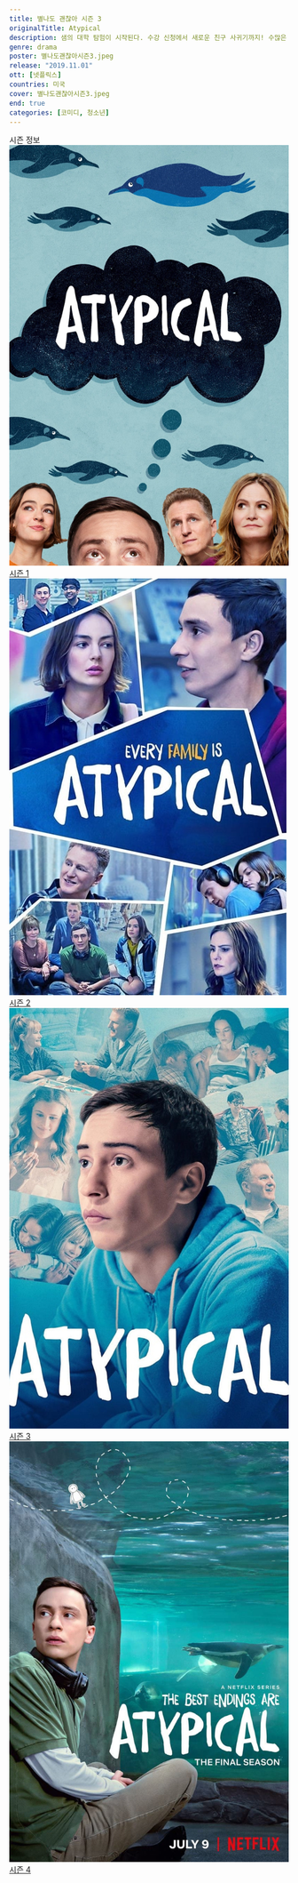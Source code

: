 ```yaml
---
title: 별나도 괜찮아 시즌 3
originalTitle: Atypical
description: 샘의 대학 탐험이 시작된다. 수강 신청에서 새로운 친구 사귀기까지! 수많은 장애물에 대처해야 하는 신입생 샘. 이젠 정신력 싸움이다. 의심하지 말고 자신을 믿어보자.
genre: drama
poster: 별나도괜찮아시즌3.jpeg
release: "2019.11.01"
ott: [넷플릭스]
countries: 미국
cover: 별나도괜찮아시즌3.jpeg
end: true
categories: [코미디, 청소년]
---
```


<div class="title bold">시즌 정보</div>

<div class="season-list">
<div class="item">
<a href="https://lesflix.github.io/drama/별나도괜찮아시즌1" >
<img src="/poster/별나도괜찮아시즌1.jpeg" alt="별나도괜찮아시즌1 포스터 ">
시즌 1</a>
</div>

<div class="item">
<a href="https://lesflix.github.io/drama/별나도괜찮아시즌2" >
<img src="/poster/별나도괜찮아시즌2.jpeg" alt="별나도괜찮아시즌2 포스터 ">
시즌 2</a>
</div>
<div class="item">
<a href="https://lesflix.github.io/drama/별나도괜찮아시즌3" >
<img src="/poster/별나도괜찮아시즌3.jpeg" alt="별나도괜찮아시즌3 포스터 ">
시즌 3</a>
</div>

<div class="item">
<a href="https://lesflix.github.io/drama/별나도괜찮아시즌4" >
<img src="/poster/별나도괜찮아시즌4.jpeg" alt="별나도괜찮아시즌4 포스터 ">
시즌 4</a>
</div>
</div>
